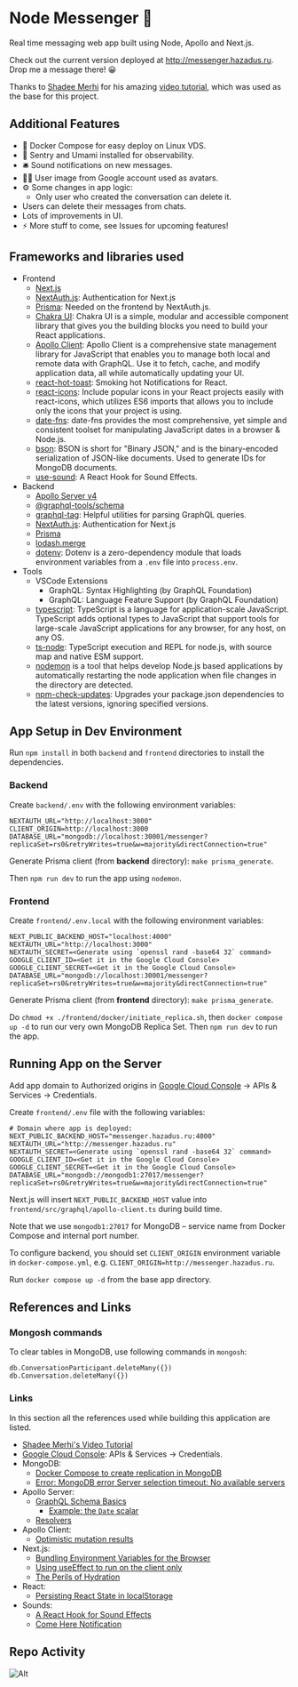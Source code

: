 # Node Messenger 💬

Real time messaging web app built using Node, Apollo and Next.js.

Check out the current version deployed at http://messenger.hazadus.ru. Drop me a message there! 😀

Thanks to [Shadee Merhi](https://github.com/shadeemerhi) for his amazing [video tutorial](https://www.youtube.com/watch?v=mj_Qe2jBYS4), which was used as the base for this project.

## Additional Features

- 🐳 Docker Compose for easy deploy on Linux VDS.
- 🔭 Sentry and Umami installed for observability.
- 🛎️ Sound notifications on new messages.
- 👨‍💻 User image from Google account used as avatars.
- ⚙️ Some changes in app logic:
  - Only user who created the conversation can delete it.
- Users can delete their messages from chats.
- Lots of improvements in UI.
- ⚡️ More stuff to come, see Issues for upcoming features!

## Frameworks and libraries used

- Frontend
  - [Next.js](https://nextjs.org)
  - [NextAuth.js](https://next-auth.js.org): Authentication for Next.js
  - [Prisma](https://www.prisma.io/docs/getting-started/quickstart): Needed on the frontend by NextAuth.js.
  - [Chakra UI](https://chakra-ui.com/): Chakra UI is a simple, modular and accessible component library that gives you the building blocks you need to build your React applications.
  - [Apollo Client](https://www.apollographql.com/docs/react/get-started): Apollo Client is a comprehensive state management library for JavaScript that enables you to manage both local and remote data with GraphQL. Use it to fetch, cache, and modify application data, all while automatically updating your UI.
  - [react-hot-toast](https://www.npmjs.com/package/react-hot-toast): Smoking hot Notifications for React.
  - [react-icons](https://react-icons.github.io/react-icons/): Include popular icons in your React projects easily with react-icons, which utilizes ES6 imports that allows you to include only the icons that your project is using.
  - [date-fns](https://www.npmjs.com/package/date-fns): date-fns provides the most comprehensive, yet simple and consistent toolset for manipulating JavaScript dates in a browser & Node.js.
  - [bson](https://www.npmjs.com/package/bson): BSON is short for "Binary JSON," and is the binary-encoded serialization of JSON-like documents. Used to generate IDs for MongoDB documents.
  - [use-sound](https://www.npmjs.com/package/use-sound): A React Hook for Sound Effects.
- Backend
  - [Apollo Server v4](https://www.apollographql.com/docs/apollo-server/)
  - [@graphql-tools/schema](https://www.npmjs.com/package/@graphql-tools/schema)
  - [graphql-tag](https://www.npmjs.com/package/graphql-tag): Helpful utilities for parsing GraphQL queries.
  - [NextAuth.js](https://next-auth.js.org): Authentication for Next.js
  - [Prisma](https://www.prisma.io/docs/getting-started/quickstart)
  - [lodash.merge](https://www.npmjs.com/package/lodash.merge)
  - [dotenv](https://www.npmjs.com/package/dotenv): Dotenv is a zero-dependency module that loads environment variables from a `.env` file into `process.env`.
- Tools
  - VSCode Extensions
    - GraphQL: Syntax Highlighting (by GraphQL Foundation)
    - GraphQL: Language Feature Support (by GraphQL Foundation)
  - [typescript](https://www.npmjs.com/package/typescript): TypeScript is a language for application-scale JavaScript. TypeScript adds optional types to JavaScript that support tools for large-scale JavaScript applications for any browser, for any host, on any OS.
  - [ts-node](https://www.npmjs.com/package/ts-node): TypeScript execution and REPL for node.js, with source map and native ESM support.
  - [nodemon](https://www.npmjs.com/package/nodemon) is a tool that helps develop Node.js based applications by automatically restarting the node application when file changes in the directory are detected.
  - [npm-check-updates](https://www.npmjs.com/package/npm-check-updates): Upgrades your package.json dependencies to the latest versions, ignoring specified versions.

## App Setup in Dev Environment

Run `npm install` in both `backend` and `frontend` directories to install the dependencies.

### Backend

Create `backend/.env` with the following environment variables:

```
NEXTAUTH_URL="http://localhost:3000"
CLIENT_ORIGIN=http://localhost:3000
DATABASE_URL="mongodb://localhost:30001/messenger?replicaSet=rs0&retryWrites=true&w=majority&directConnection=true"
```

Generate Prisma client (from **backend** directory): `make prisma_generate`.

Then `npm run dev` to run the app using `nodemon`.

### Frontend

Create `frontend/.env.local` with the following environment variables:

```
NEXT_PUBLIC_BACKEND_HOST="localhost:4000"
NEXTAUTH_URL="http://localhost:3000"
NEXTAUTH_SECRET=<Generate using `openssl rand -base64 32` command>
GOOGLE_CLIENT_ID=<Get it in the Google Cloud Console>
GOOGLE_CLIENT_SECRET=<Get it in the Google Cloud Console>
DATABASE_URL="mongodb://localhost:30001/messenger?replicaSet=rs0&retryWrites=true&w=majority&directConnection=true"
```

Generate Prisma client (from **frontend** directory): `make prisma_generate`.

Do `chmod +x ./frontend/docker/initiate_replica.sh`, then `docker compose up -d` to run our very own MongoDB Replica Set. Then `npm run dev` to run the app.

## Running App on the Server

Add app domain to Authorized origins in [Google Cloud Console](https://console.cloud.google.com/) -> APIs & Services -> Credentials.

Create `frontend/.env` file with the following variables:

```
# Domain where app is deployed:
NEXT_PUBLIC_BACKEND_HOST="messenger.hazadus.ru:4000"
NEXTAUTH_URL="http://messenger.hazadus.ru"
NEXTAUTH_SECRET=<Generate using `openssl rand -base64 32` command>
GOOGLE_CLIENT_ID=<Get it in the Google Cloud Console>
GOOGLE_CLIENT_SECRET=<Get it in the Google Cloud Console>
DATABASE_URL="mongodb://mongodb1:27017/messenger?replicaSet=rs0&retryWrites=true&w=majority&directConnection=true"
```

Next.js will insert `NEXT_PUBLIC_BACKEND_HOST` value into `frontend/src/graphql/apollo-client.ts` during build time.

Note that we use `mongodb1:27017` for MongoDB – service name from Docker Compose and internal port number.

To configure backend, you should set `CLIENT_ORIGIN` environment variable in `docker-compose.yml`, e.g. `CLIENT_ORIGIN=http://messenger.hazadus.ru`.

Run `docker compose up -d` from the base app directory.

## References and Links

### Mongosh commands

To clear tables in MongoDB, use following commands in `mongosh`:

```
db.ConversationParticipant.deleteMany({})
db.Conversation.deleteMany({})
```

### Links

In this section all the references used while building this application are listed.

- [Shadee Merhi's Video Tutorial](https://www.youtube.com/watch?v=mj_Qe2jBYS4)
- [Google Cloud Console](https://console.cloud.google.com/): APIs & Services -> Credentials.
- MongoDB:
  - [Docker Compose to create replication in MongoDB](https://stackoverflow.com/a/57293443/20197519)
  - [Error: MongoDB error Server selection timeout: No available servers](https://github.com/prisma/prisma/discussions/11929)
- Apollo Server:
  - [GraphQL Schema Basics](https://www.apollographql.com/docs/apollo-server/schema/schema)
    - [Example: the `Date` scalar](https://www.apollographql.com/docs/apollo-server/schema/custom-scalars/#:~:text=Example%3A%20The%20Date%20scalar)
  - [Resolvers](https://www.apollographql.com/docs/apollo-server/v3/data/resolvers)
- Apollo Client:
  - [Optimistic mutation results](https://www.apollographql.com/docs/react/performance/optimistic-ui/)
- Next.js:
  - [Bundling Environment Variables for the Browser](https://nextjs.org/docs/app/building-your-application/configuring/environment-variables#bundling-environment-variables-for-the-browser)
  - [Using useEffect to run on the client only](https://nextjs.org/docs/messages/react-hydration-error#solution-1-using-useeffect-to-run-on-the-client-only)
  - [The Perils of Hydration](https://www.joshwcomeau.com/react/the-perils-of-rehydration/)
- React:
  - [Persisting React State in localStorage](https://www.joshwcomeau.com/react/persisting-react-state-in-localstorage/)
- Sounds:
  - [A React Hook for Sound Effects](https://www.joshwcomeau.com/react/announcing-use-sound-react-hook/)
  - [Come Here Notification](https://notificationsounds.com/notification-sounds/come-here-notification)

## Repo Activity

![Alt](https://repobeats.axiom.co/api/embed/21c79b52d6fde99a0e41724deef17b2a9d67570d.svg "Repobeats analytics image")
